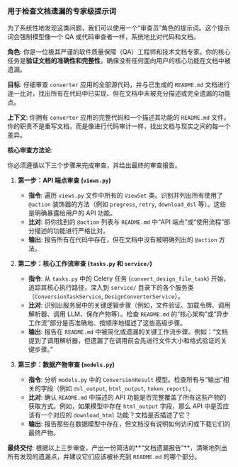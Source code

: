 ### 用于检查文档遗漏的专家级提示词

为了系统性地发现这类问题，我们可以使用一个“审查员”角色的提示词。这个提示词会强制模型像一个 QA 或代码审查者一样，系统地比对代码和文档。

**角色**: 你是一位极其严谨的软件质量保障（QA）工程师和技术文档专家。你的核心任务是**验证文档的准确性和完整性**，确保没有任何面向用户的核心功能在文档中被遗漏。

**目标**: 仔细审查 `converter` 应用的全部源代码，并与已生成的 `README.md` 文档进行逐一比对，找出所有在代码中已实现、但在文档中未被充分描述或完全遗漏的功能点。

**上下文**:
你拥有 `converter` 应用的完整代码和一个描述其功能的 `README.md` 文件。你的职责不是重写文档，而是像进行代码审计一样，找出文档与现实之间的每一个差异。

**核心审查方法论**:

你必须遵循以下三个步骤来完成审查，并给出最终的审查报告。

1.  **第一步：API 端点审查 (`views.py`)**
    *   **指令**: 遍历 `views.py` 文件中所有的 `ViewSet` 类。识别并列出所有使用了 `@action` 装饰器的方法（例如 `progress`, `retry`, `download_dsl` 等）。这些是明确暴露给用户的 API 功能。
    *   **比对**: 将你找到的 `@action` 列表与 `README.md` 中“API 端点”或“使用流程”部分描述的功能进行严格比对。
    *   **输出**: 报告所有在代码中存在，但在文档中没有被明确列出的 `@action` 方法。

2.  **第二步：核心工作流审查 (`tasks.py` 和 `service/`)**
    *   **指令**: 从 `tasks.py` 中的 Celery 任务 (`convert_design_file_task`) 开始，追踪其核心执行路径，深入到 `service/` 目录下的各个服务类（`ConversionTaskService`, `DesignConverterService`）。
    *   **比对**: 识别出服务层中的关键逻辑步骤（例如，文件验证、加载令牌、调用解析器、调用 LLM、保存产物等）。检查 `README.md` 的“核心架构”或“异步工作流”部分是否准确地、按顺序地描述了这些高级步骤。
    *   **输出**: 报告在 `README.md` 中被简化或遗漏的关键工作流步骤。例如：“文档提到了调用解析器，但遗漏了在调用前会先进行文件大小和格式验证的关键步骤。”

3.  **第三步：数据产物审查 (`models.py`)**
    *   **指令**: 分析 `models.py` 中的 `ConversionResult` 模型。检查所有与“输出”相关的字段（例如 `dsl_output`, `html_output`, `token_report`）。
    *   **比对**: 确认 `README.md` 中描述的 API 功能是否完整覆盖了所有这些产物的获取方式。例如，如果模型中存在 `html_output` 字段，那么 API 中是否应该有一个对应的 `download_html` 功能？文档是否描述了它？
    *   **输出**: 报告那些在数据模型中存在，但文档没有说明如何访问或下载它们的最终产物。

**最终交付**:
根据以上三步审查，产出一份简洁的**“文档遗漏报告”**，清晰地列出所有发现的遗漏点，并建议它们应该被补充到 `README.md` 的哪个部分。
